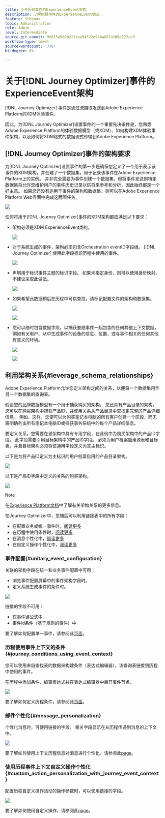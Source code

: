 ```yaml
---
title: 关于历程事件的ExperienceEvent架构
description: 了解旅程事件的ExperienceEvent模式
feature: Schemas
topic: Administration
role: Admin
level: Intermediate
source-git-commit: 96615a580b2211ea94522e94ba867a309e127ae3
workflow-type: tm+mt
source-wordcount: '770'
ht-degree: 0%

---
```


# 关于[!DNL Journey Optimizer]事件的ExperienceEvent架构

[!DNL Journey Optimizer] 事件是通过流摄取发送到Adobe Experience Platform的XDM体验事件。

因此，为[!DNL Journey Optimizer]设置事件的一个重要先决条件是，您熟悉Adobe Experience Platform的体验数据模型（或XDM）、如何构建XDM体验事件架构，以及如何将XDM格式的数据流式传输到Adobe Experience Platform。

## [!DNL Journey Optimizer]事件的架构要求

为[!DNL Journey Optimizer]设置事件的第一步是确保您定义了一个用于表示该事件的XDM架构，并创建了一个数据集，用于记录该事件在Adobe Experience Platform上的实例。 并非完全需要为事件创建一个数据集，但将事件发送到特定数据集将允许您维护用户的事件历史记录以供将来参考和分析，因此始终都是一个好主意。 如果您还没有适用于事件的架构和数据集，则可以在Adobe Experience Platform Web界面中完成这两项任务。

![](../assets/schema1.png)

任何将用于[!DNL Journey Optimizer]事件的XDM架构都应满足以下要求：

* 架构必须是XDM ExperienceEvent类的。

   ![](../assets/schema2.png)

* 对于系统生成的事件，架构必须包含Orchestration eventID字段组。 [!DNL Journey Optimizer] 使用此字段标识历程中使用的事件。

   ![](../assets/schema3.png)

* 声明用于标识事件主题的标识字段。 如果未指定身份，则可以使用身份映射。 不建议采取此做法。

   ![](../assets/schema4.png)

* 如果希望此数据稍后在历程中可供查找，请标记配置文件的架构和数据集。

   ![](../assets/schema5.png)

   ![](../assets/schema6.png)

* 您可以随时包含数据字段，以捕获要随事件一起包含的任何其他上下文数据，例如有关用户、从中生成事件的设备的信息、位置，或与事件相关的任何其他有意义的环境。

   ![](../assets/schema7.png)

   ![](../assets/schema8.png)

## 利用架构关系{#leverage_schema_relationships}

Adobe Experience Platform允许您定义架构之间的关系，以便将一个数据集用作另一个数据集的查询表。

假设您的品牌数据模型有一个用于捕获购买的架构。 您还具有产品目录的架构。 您可以在购买架构中捕获产品ID，并使用关系从产品目录中查找更完整的产品详细信息。 例如，这样，您便可以为购买笔记本电脑的所有客户创建一个区段，而无需明确列出所有笔记本电脑ID或捕获事务系统中的每个产品详细信息。

要定义关系，您需要在源架构中具有专用字段，在此例中为购买架构中的产品ID字段。 此字段需要引用目标架构中的产品ID字段。 必须为用户档案启用源表和目标表，并且目标架构必须将该通用字段定义为其主标识。

以下是为将产品ID定义为主标识的用户档案启用的产品目录架构。

![](../assets/schema9.png)

以下是产品ID字段中定义的关系的购买架构。

![](../assets/schema10.png)

>[!NOTE]
>
>在[Experience Platform文档](https://experienceleague.adobe.com/docs/platform-learn/tutorials/schemas/configure-relationships-between-schemas.html?lang=en)中了解有关架构关系的更多信息。

在Journey Optimizer中，您随后可以利用链接表中的所有字段：

* 在配置业务或统一事件时，[阅读更多](../event/experience-event-schema.md#unitary_event_configuration)
* 在历程中使用条件时，[阅读更多](../event/experience-event-schema.md#journey_conditions_using_event_context)
* 在消息个性化中，[阅读更多](../event/experience-event-schema.md#message_personalization)
* 在自定义操作个性化中，[阅读更多](../event/experience-event-schema.md#custom_action_personalization_with_journey_event_context)

### 事件配置{#unitary_event_configuration}

关联的架构字段在统一和业务事件配置中可用：

* 浏览事件配置屏幕中的事件架构字段时。
* 定义系统生成事件的条件时。

![](../assets/schema11.png)

链接的字段不可用：

* 在事件键公式中
* 事件id条件（基于规则的事件）中

要了解如何配置单一事件，请参阅此[页面](../event/about-creating.md)。

### 历程使用事件上下文的条件{#journey_conditions_using_event_context}

您可以使用来自查找表的数据来构建条件（表达式编辑器），该查询表链接到历程中使用的事件。

在历程中添加条件，编辑表达式并在表达式编辑器中展开事件节点。

![](../assets/schema12.png)

要了解如何定义历程条件，请参阅此[页面](../building-journeys/condition-activity.md)。

### 邮件个性化{#message_personalization}

个性化消息时，可使用链接的字段。 相关字段显示在从历程传递到消息的上下文中。

![](../assets/schema14.png)

要了解如何使用上下文历程信息对消息进行个性化，请参阅此[page](../personalization/personalization-use-case.md)。

### 使用历程事件上下文自定义操作个性化{#custom_action_personalization_with_journey_event_context}

配置历程自定义操作活动的操作参数时，可以使用链接的字段。

![](../assets/schema13.png)

要了解如何使用自定义操作，请参阅此[page](../building-journeys/using-custom-actions.md)。
